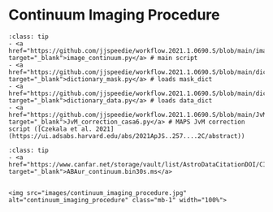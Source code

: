 # Continuum Imaging Procedure

`````{admonition} Scripts for **Imaging - Continuum**:
:class: tip
- <a href="https://github.com/jjspeedie/workflow.2021.1.0690.S/blob/main/image_continuum.py" target="_blank">image_continuum.py</a> # main script
- <a href="https://github.com/jjspeedie/workflow.2021.1.0690.S/blob/main/dictionary_mask.py" target="_blank">dictionary_mask.py</a> # loads mask_dict
- <a href="https://github.com/jjspeedie/workflow.2021.1.0690.S/blob/main/dictionary_data.py" target="_blank">dictionary_data.py</a> # loads data_dict
- <a href="https://github.com/jjspeedie/workflow.2021.1.0690.S/blob/main/JvM_correction_casa6.py" target="_blank">JvM_correction_casa6.py</a> # MAPS JvM correction script ([Czekala et al. 2021](https://ui.adsabs.harvard.edu/abs/2021ApJS..257....2C/abstract))
`````

`````{admonition} Visibility Data for **Imaging - Continuum** (obtained after [step 3](../step3/step3-continuum-ms-achieved.md)):
:class: tip
- <a href="https://www.canfar.net/storage/vault/list/AstroDataCitationDOI/CISTI.CANFAR/24.0098/data/2021.1.00690.S/measurement_sets" target="_blank">ABAur_continuum.bin30s.ms</a>
`````



````{card}

<img src="images/continuum_imaging_procedure.jpg" alt="continuum_imaging_procedure" class="mb-1" width="100%">

````


